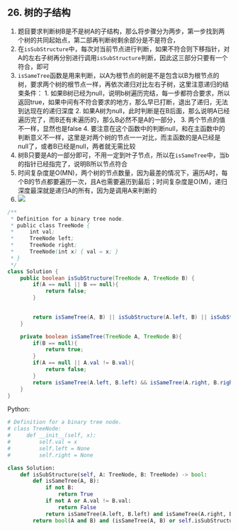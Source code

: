 ## 26. 树的子结构

1. 题目要求判断树B是不是树A的子结构，那么将步骤分为两步，第一步找到两个树的共同起始点，第二部再判断树剩余部分是不是符合，
2. 在`isSubStructure`中，每次对当前节点进行判断，如果不符合则下移指针，对A的左右子树再分别进行调用`isSubStructure`判断，因此这三部分只要有一个符合，即可
3. `isSameTree`函数是用来判断，以A为根节点的树是不是包含以B为根节点的树，要求两个树的根节点一样，再依次递归对比左右子树，这里注意递归的结束条件：
		1. 如果B树已经为null，说明b树遍历完结，每一步都符合要求，所以返回true，如果中间有不符合要求的地方，那么早已打断，退出了递归，无法到达现在的递归深度
		2. 如果A树为null，此时判断是在B后面，那么说明A已经遍历完了，而B还有未遍历的，那么B必然不是A的一部分，
		3. 两个节点的值不一样，显然也是false
		4. 要注意在这个函数中的判断null，和在主函数中的判断意义不一样，这里是对两个树的节点一一对比，而主函数的是A已经是null了，或者B已经是null，两者就无需比较
4. 树B只要是A的一部分即可，不用一定到叶子节点，所以在`isSameTree`中，当b的指针已经指完了，说明B所以节点符合
5. 时间复杂度是O(MN)，两个树的节点数量，因为最差的情况下，遍历A时，每个B的节点都要遍历一次，且A也需要遍历到最后；时间复杂度是O(M)，递归深度最深就是递归A的所有，因为是调用A来判断的
6. ![](https://pic.leetcode-cn.com/24d94f730e0a7fc091ab321349c4524dd51828db1fa6a9c1b6455561fa27708e-Picture9.png)

```java
/**
 * Definition for a binary tree node.
 * public class TreeNode {
 *     int val;
 *     TreeNode left;
 *     TreeNode right;
 *     TreeNode(int x) { val = x; }
 * }
 */
class Solution {
    public boolean isSubStructure(TreeNode A, TreeNode B) {
        if(A == null || B == null){
            return false;
        }

 
        return isSameTree(A, B) || isSubStructure(A.left, B) || isSubStructure(A.right, B);
    }

    private boolean isSameTree(TreeNode A, TreeNode B){
        if(B == null){
            return true;
        }
        if(A == null || A.val != B.val){
            return false;
        }
        return isSameTree(A.left, B.left) && isSameTree(A.right, B.right);
    }
}
```

Python:

```python
# Definition for a binary tree node.
# class TreeNode:
#     def __init__(self, x):
#         self.val = x
#         self.left = None
#         self.right = None

class Solution:
    def isSubStructure(self, A: TreeNode, B: TreeNode) -> bool:
        def isSameTree(A, B):
            if not B:
                return True
            if not A or A.val != B.val:
                return False
            return isSameTree(A.left, B.left) and isSameTree(A.right, B.right)
        return bool(A and B) and (isSameTree(A, B) or self.isSubStructure(A.left, B) or self.isSubStructure(A.right, B))
```

